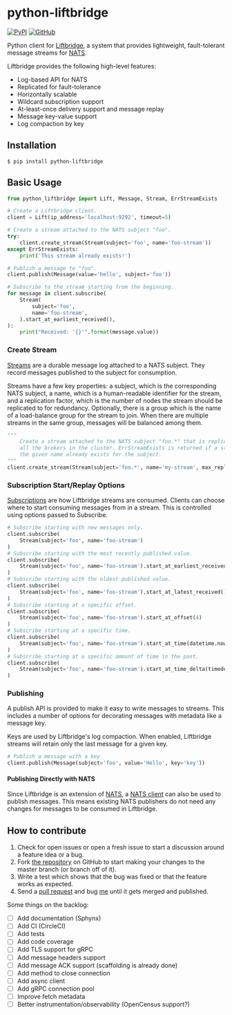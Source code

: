 # python-liftbridge
[![PyPI](https://img.shields.io/pypi/v/python-liftbridge.svg)](https://pypi.org/project/python-liftbridge/)
[![GitHub](https://img.shields.io/github/license/dgzlopes/python-liftbridge)](https://github.com/dgzlopes/python-liftbridge/blob/master/LICENSE.md)

Python client for [Liftbridge](https://github.com/liftbridge-io/liftbridge), a system that provides lightweight, fault-tolerant message streams for [NATS](https://nats.io).

Liftbridge provides the following high-level features:

- Log-based API for NATS
- Replicated for fault-tolerance
- Horizontally scalable
- Wildcard subscription support
- At-least-once delivery support and message replay
- Message key-value support
- Log compaction by key

## Installation

```
$ pip install python-liftbridge
```

## Basic Usage

```python
from python_liftbridge import Lift, Message, Stream, ErrStreamExists

# Create a Liftbridge client.
client = Lift(ip_address='localhost:9292', timeout=5)

# Create a stream attached to the NATS subject "foo".
try:
    client.create_stream(Stream(subject='foo', name='foo-stream'))
except ErrStreamExists:
    print('This stream already exists!')

# Publish a message to "foo".
client.publish(Message(value='hello', subject='foo'))

# Subscribe to the stream starting from the beginning.
for message in client.subscribe(
    Stream(
        subject='foo',
        name='foo-stream',
    ).start_at_earliest_received(),
):
    print("Received: '{}'".format(message.value))

```

### Create Stream

[Streams](https://github.com/liftbridge-io/liftbridge/blob/master/documentation/concepts.md#stream) are a durable message log attached to a NATS subject. They record messages published to the subject for consumption.

Streams have a few key properties: a subject, which is the corresponding NATS subject, a name, which is a human-readable identifier for the stream, and a replication factor, which is the number of nodes the stream should be replicated to for redundancy.  Optionally, there is a group which is the name of a load-balance group for the stream to join. When there are multiple streams in the same group, messages will be balanced among them.

```python
"""
    Create a stream attached to the NATS subject "foo.*" that is replicated to
    all the brokers in the cluster. ErrStreamExists is returned if a stream with
    the given name already exists for the subject.
"""
client.create_stream(Stream(subject='foo.*', name='my-stream', max_replication=True))
```

### Subscription Start/Replay Options

[Subscriptions](https://github.com/liftbridge-io/liftbridge/blob/master/documentation/concepts.md#subscription) are how Liftbridge streams are consumed. Clients can choose where to start consuming messages from in a stream. This is controlled using options passed to Subscribe.

```python
# Subscribe starting with new messages only.
client.subscribe(
    Stream(subject='foo', name='foo-stream')
)
# Subscribe starting with the most recently published value.
client.subscribe(
    Stream(subject='foo', name='foo-stream').start_at_earliest_received()
)
# Subscribe starting with the oldest published value.
client.subscribe(
    Stream(subject='foo', name='foo-stream').start_at_latest_received()
)
# Subscribe starting at a specific offset.
client.subscribe(
    Stream(subject='foo', name='foo-stream').start_at_offset(4)
)
# Subscribe starting at a specific time.
client.subscribe(
    Stream(subject='foo', name='foo-stream').start_at_time(datetime.now())
)
# Subscribe starting at a specific amount of time in the past.
client.subscribe(
    Stream(subject='foo', name='foo-stream').start_at_time_delta(timedelta(days=1))
)
```

### Publishing

A publish API is provided to make it easy to write messages to streams. This includes a number of options for decorating messages with metadata like a message key.

Keys are used by Liftbridge's log compaction. When enabled, Liftbridge streams will retain only the last message for a given key.

```python
# Publish a message with a key
client.publish(Message(subject='foo', value='Hello', key='key'))
```

#### Publishing Directly with NATS

Since Liftbridge is an extension of [NATS](https://github.com/nats-io/gnatsd), a [NATS client](https://github.com/nats-io/nats.py) can also be used to publish messages. This means existing NATS publishers do not need any changes for messages to be consumed in Liftbridge.

## How to contribute
1. Check for open issues or open a fresh issue to start a discussion around a feature idea or a bug.
2. Fork [the repository](https://github.com/dgzlopes/python-liftbridge) on GitHub to start making your changes to the master branch (or branch off of it).
3. Write a test which shows that the bug was fixed or that the feature works as expected.
4. Send a [pull request](https://help.github.com/en/articles/creating-a-pull-request-from-a-fork) and bug [me](https://github.com/dgzlopes) until it gets merged and published.

Some things on the backlog:

- [ ] Add documentation (Sphynx)
- [ ] Add CI (CircleCI)
- [ ] Add tests
- [ ] Add code coverage
- [ ] Add TLS support for gRPC
- [ ] Add message headers support
- [ ] Add message ACK support (scaffolding is already done)
- [ ] Add method to close connection
- [ ] Add async client
- [ ] Add gRPC connection pool
- [ ] Improve fetch metadata
- [ ] Better instrumentation/observability (OpenCensus support?)
